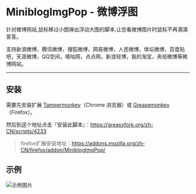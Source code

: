 # MiniblogImgPop - 微博浮图

针对微博网站,鼠标移过小图弹出浮动大图的脚本,让您看微博图片时鼠标不再滴滴答答。

支持新浪微博，腾讯微博，搜狐微博，网易微博，人民微博，体坛微博，百度贴吧，天涯微博，QQ空间，嘀咕网，点点网，新浪轻博，我的淘宝，央视微博等微博网站。 


---

## 安装

需要先安装扩展 [Tampermonkey](https://chrome.google.com/webstore/detail/tampermonkey/dhdgffkkebhmkfjojejmpbldmpobfkfo?hl=zh-CN)（Chrome 浏览器）或 [Greasemonkey](https://addons.mozilla.org/firefox/addon/greasemonkey/)（Firefox）。

然后到这个地址点击『安装此脚本』：https://greasyfork.org/zh-CN/scripts/4233

> firefox扩展安装地址：https://addons.mozilla.org/zh-CN/firefox/addon/MiniblogImgPop/

## 示例

![示例图片](http://s3.amazonaws.com/uso_ss/11532/large.jpg?1286877237)
